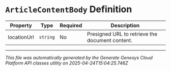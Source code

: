 # `ArticleContentBody` Definition

| Property | Type | Required | Description |
|----------|------|----------|-------------|
| locationUrl | `string` | No | Presigned URL to retrieve the document content. |

---

*This file was automatically generated by the Generate Genesys Cloud Platform API classes utility on 2025-04-24T15:04:25.746Z*